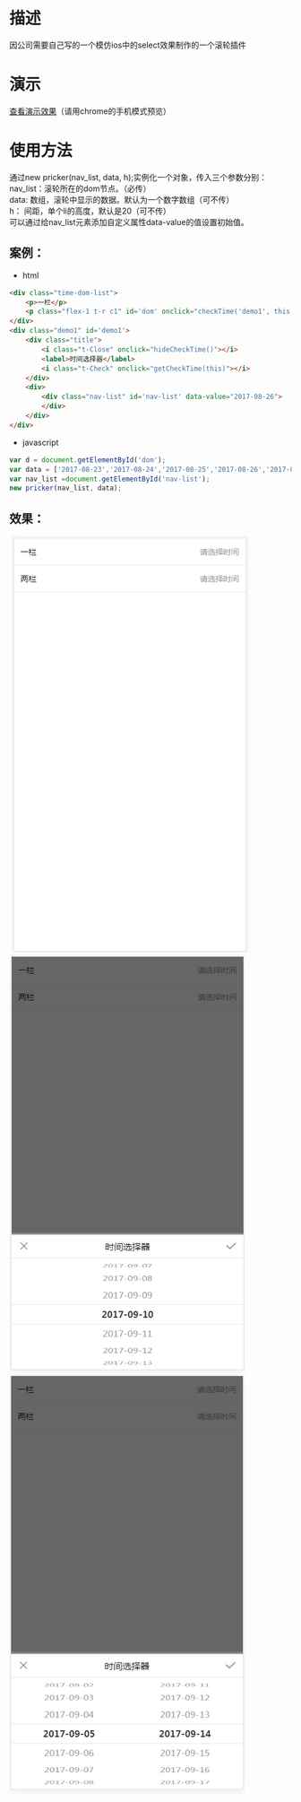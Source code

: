 # 描述
因公司需要自己写的一个模仿ios中的select效果制作的一个滚轮插件

# 演示
[查看演示效果](https://erpang123.github.io/picker/time.html)（请用chrome的手机模式预览）

# 使用方法
通过new pricker(nav_list, data, h);实例化一个对象，传入三个参数分别：<br/>
nav_list：滚轮所在的dom节点。（必传）<br/>
data: 数组，滚轮中显示的数据。默认为一个数字数组（可不传）<br/>
h： 间距，单个li的高度，默认是20（可不传）<br/>
可以通过给nav_list元素添加自定义属性data-value的值设置初始值。
## 案例：
* html
```html
<div class="time-dom-list">
	<p>一栏</p>
	<p class="flex-1 t-r c1" id='dom' onclick="checkTime('demo1', this)">请选择时间</p>
</div>
<div class="demo1" id='demo1'>
	<div class="title">
		<i class="t-Close" onclick="hideCheckTime()"></i>
		<label>时间选择器</label>
		<i class="t-Check" onclick="getCheckTime(this)"></i>
	</div>
	<div>
		<div class="nav-list" id='nav-list' data-value="2017-08-26">
		</div>
	</div>
</div>
```
* javascript
```javascript
var d = document.getElementById('dom');
var data = ['2017-08-23','2017-08-24','2017-08-25','2017-08-26','2017-08-27','2017-08-28','2017-08-29','2017-08-30','2017-08-31','2017-09-01','2017-09-02','2017-09-03','2017-09-04','2017-09-05','2017-09-06','2017-09-07','2017-09-08','2017-09-09','2017-09-10','2017-09-11','2017-09-12','2017-09-13','2017-09-14','2017-09-15','2017-09-16','2017-09-17','2017-09-18','2017-09-19'];
var nav_list =document.getElementById('nav-list');
new pricker(nav_list, data);
```
## 效果：
 ![](Screenshots/1.png)
 ![](Screenshots/2.png)
 ![](Screenshots/3.png)